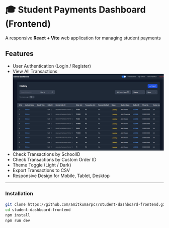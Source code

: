 # 🎓 Student Payments Dashboard (Frontend)
A responsive **React + Vite** web application for managing student payments 


## Features
* User Authentication (Login / Register)
* View All Transactions
  ![image alt](https://github.com/amitkumarpc7/student-dashboard-frontend/blob/f5b402a9dca6a3def59abbb6b3275a1c28ea4380/src/screenshots/DashboardPage.png)
* Check Transactions by SchoolID
* Check Transactions by Custom Order ID
* Theme Toggle (Light / Dark)
* Export Transactions to CSV
* Responsive Design for Mobile, Tablet, Desktop

---

### Installation

```bash
git clone https://github.com/amitkumarpc7/student-dashboard-frontend.git
cd student-dashboard-frontend
npm install
npm run dev
```


